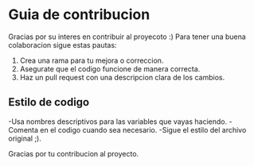 # Guia de contribucion

Gracias por su interes en contribuir al proyecoto :)
Para tener una buena colaboracion sigue estas pautas:

1. Crea una rama para tu mejora o correccion.
2. Asegurate que el codigo funcione de manera correcta.
3. Haz un pull request con una descripcion clara de los cambios.

## Estilo de codigo


-Usa nombres descriptivos para las variables que vayas haciendo.
-Comenta en el codigo cuando sea necesario.
-Sigue el estilo del archivo original ;).

Gracias por tu contribucion al proyecto.

